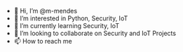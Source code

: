 - 👋 Hi, I’m @m-mendes
- 👀 I’m interested in Python, Security, IoT
- 🌱 I’m currently learning Security, IoT
- 👊 I’m looking to collaborate on Security and IoT Projects
- 📫 How to reach me 

<!---
m-mendes/m-mendes is a ✨ special ✨ repository because its `README.md` (this file) appears on your GitHub profile.
You can click the Preview link to take a look at your changes.
--->
